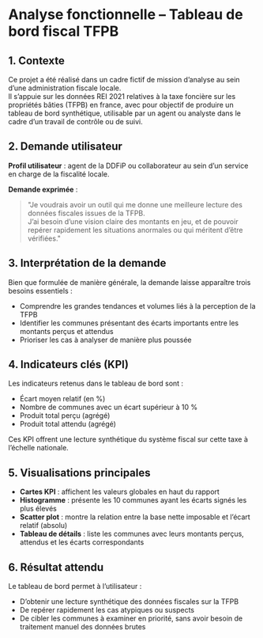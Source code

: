 # Analyse fonctionnelle – Tableau de bord fiscal TFPB

## 1. Contexte

Ce projet a été réalisé dans un cadre fictif de mission d’analyse au sein d’une administration fiscale locale.  
Il s’appuie sur les données REI 2021 relatives à la taxe foncière sur les propriétés bâties (TFPB) en france, avec pour objectif de produire un tableau de bord synthétique, utilisable par un agent ou analyste dans le cadre d’un travail de contrôle ou de suivi.

## 2. Demande utilisateur

**Profil utilisateur** : agent de la DDFiP ou collaborateur au sein d’un service en charge de la fiscalité locale.

**Demande exprimée** :

> "Je voudrais avoir un outil qui me donne une meilleure lecture des données fiscales issues de la TFPB.  
> J’ai besoin d’une vision claire des montants en jeu, et de pouvoir repérer rapidement les situations anormales ou qui méritent d’être vérifiées."

## 3. Interprétation de la demande

Bien que formulée de manière générale, la demande laisse apparaître trois besoins essentiels :
- Comprendre les grandes tendances et volumes liés à la perception de la TFPB
- Identifier les communes présentant des écarts importants entre les montants perçus et attendus
- Prioriser les cas à analyser de manière plus poussée

## 4. Indicateurs clés (KPI)

Les indicateurs retenus dans le tableau de bord sont :
- Écart moyen relatif (en %)
- Nombre de communes avec un écart supérieur à 10 %
- Produit total perçu (agrégé)
- Produit total attendu (agrégé)

Ces KPI offrent une lecture synthétique du système fiscal sur cette taxe à l’échelle nationale.

## 5. Visualisations principales

- **Cartes KPI** : affichent les valeurs globales en haut du rapport
- **Histogramme** : présente les 10 communes ayant les écarts signés les plus élevés
- **Scatter plot** : montre la relation entre la base nette imposable et l’écart relatif (absolu)
- **Tableau de détails** : liste les communes avec leurs montants perçus, attendus et les écarts correspondants

## 6. Résultat attendu

Le tableau de bord permet à l’utilisateur :
- D’obtenir une lecture synthétique des données fiscales sur la TFPB
- De repérer rapidement les cas atypiques ou suspects
- De cibler les communes à examiner en priorité, sans avoir besoin de traitement manuel des données brutes
